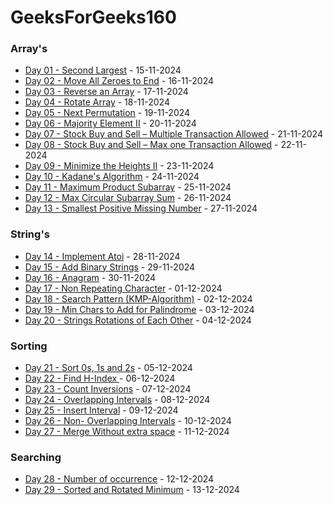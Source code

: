 # GeeksForGeeks160

### Array's

- [Day 01 - Second Largest](Arrays/Day01/) - 15-11-2024
- [Day 02 - Move All Zeroes to End](Arrays/Day02/) - 16-11-2024
- [Day 03 - Reverse an Array](Arrays/Day03/) - 17-11-2024
- [Day 04 - Rotate Array](Arrays/Day04/) - 18-11-2024
- [Day 05 - Next Permutation](Arrays/Day05/) - 19-11-2024
- [Day 06 - Majority Element II](Arrays/Day06/) - 20-11-2024
- [Day 07 - Stock Buy and Sell – Multiple Transaction Allowed](Arrays/Day07/) - 21-11-2024
- [Day 08 - Stock Buy and Sell – Max one Transaction Allowed](Arrays/Day08/) - 22-11-2024
- [Day 09 - Minimize the Heights II](Arrays/Day09/) - 23-11-2024
- [Day 10 - Kadane's Algorithm](Arrays/Day10/) - 24-11-2024
- [Day 11 - Maximum Product Subarray](Arrays/Day11/) - 25-11-2024
- [Day 12 - Max Circular Subarray Sum](Arrays/Day12/) - 26-11-2024
- [Day 13 - Smallest Positive Missing Number](Arrays/Day13/) - 27-11-2024

### String's

- [Day 14 - Implement Atoi](Strings/Day14/) - 28-11-2024
- [Day 15 - Add Binary Strings](Strings/Day15/) - 29-11-2024
- [Day 16 - Anagram](Strings/Day16/) - 30-11-2024
- [Day 17 - Non Repeating Character](Strings/Day17/) - 01-12-2024
- [Day 18 - Search Pattern (KMP-Algorithm)](Strings/Day18/) - 02-12-2024
- [Day 19 - Min Chars to Add for Palindrome](Strings/Day19/) - 03-12-2024
- [Day 20 - Strings Rotations of Each Other](Strings/Day20/) - 04-12-2024

### Sorting

- [Day 21 - Sort 0s, 1s and 2s](Strings/Day21/) - 05-12-2024
- [Day 22 - Find H-Index ](Strings/Day22/) - 06-12-2024
- [Day 23 - Count Inversions](Strings/Day23/) - 07-12-2024
- [Day 24 - Overlapping Intervals](Strings/Day24/) - 08-12-2024
- [Day 25 - Insert Interval](Strings/Day25/) - 09-12-2024
- [Day 26 - Non- Overlapping Intervals](Strings/Day26/) - 10-12-2024
- [Day 27 - Merge Without extra space](Strings/Day27/) - 11-12-2024

### Searching

- [Day 28 - Number of occurrence](Strings/Day28/) - 12-12-2024
- [Day 29 - Sorted and Rotated Minimum](Strings/Day29/) - 13-12-2024


